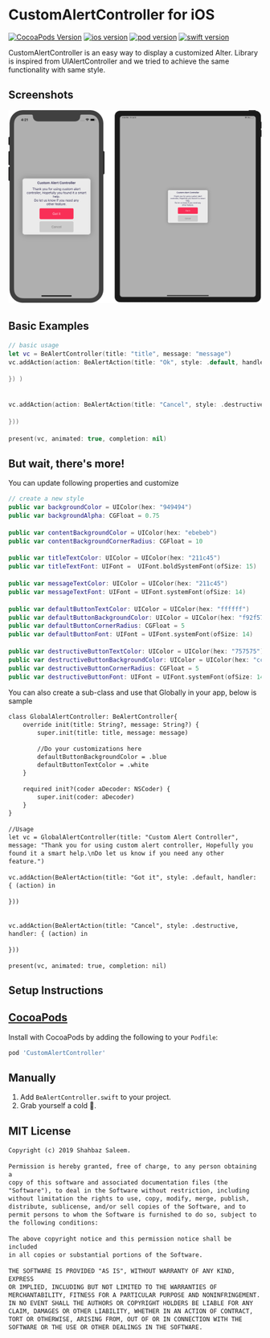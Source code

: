 CustomAlertController for iOS
=============

[![CocoaPods Version](https://img.shields.io/github/license/shahbazsaleem01/CustomAlertController.svg)](https://cocoapods.org/pods/CustomAlertController)
[![ios version](https://img.shields.io/badge/ios-11.0-green.svg)](https://cocoapods.org/pods/CustomAlertController)
[![pod version](https://img.shields.io/badge/pod-1.0.7-yellowgreen.svg)](https://cocoapods.org/pods/CustomAlertController)
[![swift version](https://img.shields.io/badge/swift-5.0-orange.svg)](https://cocoapods.org/pods/CustomAlertController)

CustomAlertController is an easy way to display a customized Alter. Library is inspired from UIAlertController and we tried to achieve the same functionality with same style.

Screenshots
---------
![Screenshots](https://github.com/shahbazsaleem01/CustomAlertController/blob/master/Screenshot.png)

Basic Examples
---------
```swift
// basic usage
let vc = BeAlertController(title: "title", message: "message")
vc.addAction(action: BeAlertAction(title: "Ok", style: .default, handler: { (action) in

}) )


vc.addAction(action: BeAlertAction(title: "Cancel", style: .destructive, handler: { (action) in

}))

present(vc, animated: true, completion: nil)
```

But wait, there's more!
---------
You can update following properties and customize

```swift
// create a new style
public var backgroundColor = UIColor(hex: "949494")
public var backgroundAlpha: CGFloat = 0.75

public var contentBackgroundColor = UIColor(hex: "ebebeb")
public var contentBackgroundCornerRadius: CGFloat = 10

public var titleTextColor: UIColor = UIColor(hex: "211c45")
public var titleTextFont: UIFont =  UIFont.boldSystemFont(ofSize: 15)

public var messageTextColor: UIColor = UIColor(hex: "211c45")
public var messageTextFont: UIFont = UIFont.systemFont(ofSize: 14)

public var defaultButtonTextColor: UIColor = UIColor(hex: "ffffff")
public var defaultButtonBackgroundColor: UIColor = UIColor(hex: "f92f57")
public var defaultButtonCornerRadius: CGFloat = 5
public var defaultButtonFont: UIFont = UIFont.systemFont(ofSize: 14)

public var destructiveButtonTextColor: UIColor = UIColor(hex: "757575")
public var destructiveButtonBackgroundColor: UIColor = UIColor(hex: "cccccc")
public var destructiveButtonCornerRadius: CGFloat = 5
public var destructiveButtonFont: UIFont = UIFont.systemFont(ofSize: 14)
```

You can also create a sub-class and use that Globally in your app, below is sample

```
class GlobalAlertController: BeAlertController{
    override init(title: String?, message: String?) {
        super.init(title: title, message: message)
        
        //Do your customizations here
        defaultButtonBackgroundColor = .blue
        defaultButtonTextColor = .white
    }

    required init?(coder aDecoder: NSCoder) {
        super.init(coder: aDecoder)
    }
}

//Usage
let vc = GlobalAlertController(title: "Custom Alert Controller", message: "Thank you for using custom alert controller, Hopefully you found it a smart help.\nDo let us know if you need any other feature.")

vc.addAction(BeAlertAction(title: "Got it", style: .default, handler: { (action) in

}))


vc.addAction(BeAlertAction(title: "Cancel", style: .destructive, handler: { (action) in

}))

present(vc, animated: true, completion: nil)

```

Setup Instructions
------------------

[CocoaPods](https://cocoapods.org/pods/CustomAlertController)
------------------

Install with CocoaPods by adding the following to your `Podfile`:
```ruby
pod 'CustomAlertController'
```

Manually
--------

1. Add `BeAlertController.swift` to your project.
2. Grab yourself a cold 🍺.

MIT License
-----------
    Copyright (c) 2019 Shahbaz Saleem.

    Permission is hereby granted, free of charge, to any person obtaining a
    copy of this software and associated documentation files (the
    "Software"), to deal in the Software without restriction, including
    without limitation the rights to use, copy, modify, merge, publish,
    distribute, sublicense, and/or sell copies of the Software, and to
    permit persons to whom the Software is furnished to do so, subject to
    the following conditions:

    The above copyright notice and this permission notice shall be included
    in all copies or substantial portions of the Software.

    THE SOFTWARE IS PROVIDED "AS IS", WITHOUT WARRANTY OF ANY KIND, EXPRESS
    OR IMPLIED, INCLUDING BUT NOT LIMITED TO THE WARRANTIES OF
    MERCHANTABILITY, FITNESS FOR A PARTICULAR PURPOSE AND NONINFRINGEMENT.
    IN NO EVENT SHALL THE AUTHORS OR COPYRIGHT HOLDERS BE LIABLE FOR ANY
    CLAIM, DAMAGES OR OTHER LIABILITY, WHETHER IN AN ACTION OF CONTRACT,
    TORT OR OTHERWISE, ARISING FROM, OUT OF OR IN CONNECTION WITH THE
    SOFTWARE OR THE USE OR OTHER DEALINGS IN THE SOFTWARE.
